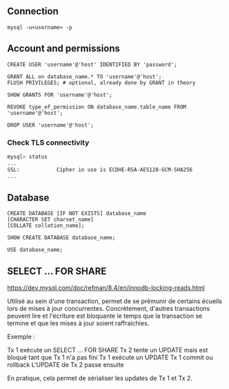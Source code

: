 
## Connection
```
mysql -u<username> -p
```


## Account and permissions
```
CREATE USER 'username'@'host' IDENTIFIED BY 'password';

GRANT ALL on database_name.* TO 'username'@'host';
FLUSH PRIVILEGES; # optional, already done by GRANT in theory

SHOW GRANTS FOR 'username'@'host';

REVOKE type_of_permission ON database_name.table_name FROM 'username'@'host';

DROP USER 'username'@'host';
```

### Check TLS connectivity

```sh
mysql> status
...
SSL:			Cipher in use is ECDHE-RSA-AES128-GCM-SHA256
...
```

## Database
```
CREATE DATABASE [IF NOT EXISTS] database_name
[CHARACTER SET charset_name]
[COLLATE collation_name];

SHOW CREATE DATABASE database_name;

USE database_name;
```

## SELECT ... FOR SHARE

https://dev.mysql.com/doc/refman/8.4/en/innodb-locking-reads.html

Utilisé au sein d'une transaction, permet de se prémunir de certains écueils lors de mises à jour concurrentes. 
Concrètement, d'autres transactions peuvent lire et l'écriture est bloquante le temps que la transaction se termine et que les mises à jour soient raffraichies. 

Exemple :

Tx 1 exécute un SELECT ... FOR SHARE
Tx 2 tente un UPDATE mais est bloqué tant que Tx 1 n'a pas fini
Tx 1 exécute un UPDATE
Tx 1 commit ou rollback
L'UPDATE de Tx 2 passe ensuite

En pratique, cela permet de sérialiser les updates de Tx 1 et Tx 2.
